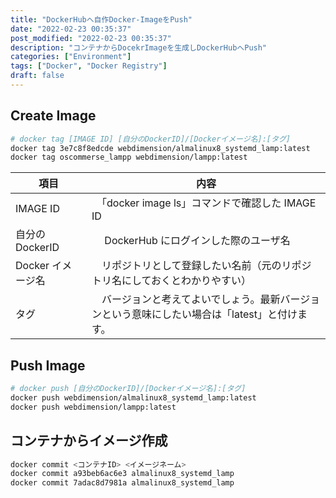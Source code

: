 ```yaml
---
title: "DockerHubへ自作Docker-ImageをPush"
date: "2022-02-23 00:35:37"
post_modified: "2022-02-23 00:35:37"
description: "コンテナからDocekrImageを生成しDockerHubへPush"
categories: ["Environment"]
tags: ["Docker", "Docker Registry"]
draft: false
---
```


## Create Image

```bash
# docker tag [IMAGE ID] [自分のDockerID]/[Dockerイメージ名]:[タグ]
docker tag 3e7c8f8edcde webdimension/almalinux8_systemd_lamp:latest
docker tag oscommerse_lampp webdimension/lampp:latest
```

| 項目                | 内容                                                                                           |
| ------------------- | ---------------------------------------------------------------------------------------------- |
| IMAGE ID 　         | 　「docker image ls」コマンドで確認した IMAGE ID                                               |
| 自分の DockerID 　  | 　 DockerHub にログインした際のユーザ名                                                        |
| Docker イメージ名　 | 　リポジトリとして登録したい名前（元のリポジトリ名にしておくとわかりやすい）                   |
| タグ　              | 　バージョンと考えてよいでしょう。最新バージョンという意味にしたい場合は「latest」と付けます。 |

## Push Image

```bash
# docker push [自分のDockerID]/[Dockerイメージ名]:[タグ]
docker push webdimension/almalinux8_systemd_lamp:latest
docker push webdimension/lampp:latest
```

## コンテナからイメージ作成

```bash
docker commit <コンテナID> <イメージネーム>
docker commit a93beb6ac6e3 almalinux8_systemd_lamp
docker commit 7adac8d7981a almalinux8_systemd_lamp
```
